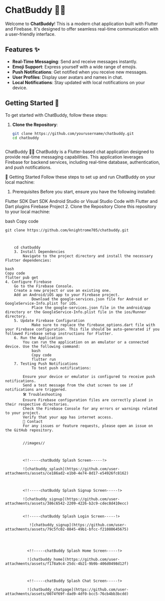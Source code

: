 # ChatBuddy 📱💬

Welcome to **ChatBuddy**! This is a modern chat application built with Flutter and Firebase. It's designed to offer seamless real-time communication with a user-friendly interface.

## Features ✨

- **Real-Time Messaging**: Send and receive messages instantly.
- **Emoji Support**: Express yourself with a wide range of emojis.
- **Push Notifications**: Get notified when you receive new messages.
- **User Profiles**: Display user avatars and names in chat.
- **Local Notifications**: Stay updated with local notifications on your device.

## Getting Started 🚀

To get started with ChatBuddy, follow these steps:

1. **Clone the Repository**:
   ```bash
   git clone https://github.com/yourusername/chatbuddy.git
   cd chatbuddy



ChatBuddy 📱💬
ChatBuddy is a Flutter-based chat application designed to provide real-time messaging capabilities. This application leverages Firebase for backend services, including real-time database, authentication, and push notifications.

🚀 Getting Started
Follow these steps to set up and run ChatBuddy on your local machine:

1. Prerequisites
Before you start, ensure you have the following installed:

Flutter SDK
Dart SDK
Android Studio or Visual Studio Code with Flutter and Dart plugins
Firebase Project
2. Clone the Repository
Clone this repository to your local machine:

bash
Copy code

    git clone https://github.com/knightrome705/chatbuddy.git



        cd chatbuddy
        3. Install Dependencies
            Navigate to the project directory and install the necessary Flutter dependencies:

    bash
    Copy code
    flutter pub get
    4. Configure Firebase
        Go to the Firebase Console.
        Create a new project or use an existing one.
        Add an Android/iOS app to your Firebase project.
                Download the google-services.json file for Android or GoogleService-Info.plist for iOS.
                Place the google-services.json file in the android/app directory or the GoogleService-Info.plist file in the ios/Runner directory.
        5. Update Firebase Configuration
                Make sure to replace the firebase_options.dart file with your Firebase configuration. This file should be auto-generated if you followed Firebase setup instructions for Flutter.
        6. Run the Application
            You can run the application on an emulator or a connected device. Use the following command:
                bash
                Copy code
                flutter run
        7. Testing Push Notifications
                To test push notifications:

            Ensure your device or emulator is configured to receive push notifications.
            Send a test message from the chat screen to see if notifications are triggered.
            🛠️ Troubleshooting
            Ensure Firebase configuration files are correctly placed in their respective directories.
            Check the Firebase Console for any errors or warnings related to your project.
            Verify that your app has internet access.
            📧 Contact
            For any issues or feature requests, please open an issue on the GitHub repository.


            //images//



            <!!-----chatBuddy Splash Screen-----!>

            ![chatbuddy_splash](https://github.com/user-attachments/assets/ce186ad2-e1b0-4e74-8d17-e54926fc8162)



            <!!-----chatBuddy Splash Signup Screen-----!>
            
            ![chatbuddy_signup](https://github.com/user-attachments/assets/386c6542-2209-4226-b2c9-cdec8d410ecc)


            <!!-----chatBuddy Splash Login Screen-----!>

               ![chatbuddy_signup](https://github.com/user-attachments/assets/79c5fc02-8845-49b1-bfcc-f21080645675)

            


              <!!-----chatBuddy Splash Home Screen-----!>

              ![chatbuddy_home](https://github.com/user-attachments/assets/f178a9c4-25dc-4b21-9b9b-406d0498d12f)



              <!!-----chatBuddy Splash Chat Screen-----!>

              ![chatbuddy_chatpage](https://github.com/user-attachments/assets/0074f69f-dad9-4df0-bcc5-76cb4bb3bcdd)
